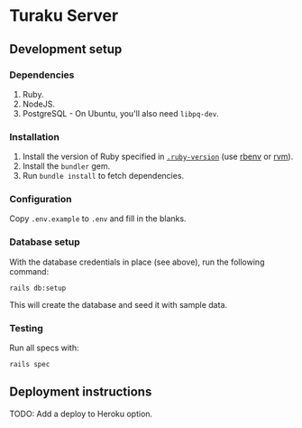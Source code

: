 # Turaku Server

## Development setup

### Dependencies

1. Ruby.
2. NodeJS.
3. PostgreSQL - On Ubuntu, you'll also need `libpq-dev`.

### Installation

1. Install the version of Ruby specified in [`.ruby-version`](https://github.com/turakuapp/turaku-server/blob/master/.ruby-version) (use [rbenv](https://github.com/rbenv/rbenv) or [rvm](https://rvm.io)).
2. Install the `bundler` gem.
3. Run `bundle install` to fetch dependencies.

### Configuration

Copy `.env.example` to `.env` and fill in the blanks.

### Database setup

With the database credentials in place (see above), run the following command:

    rails db:setup

This will create the database and seed it with sample data.

### Testing

Run all specs with:

    rails spec

## Deployment instructions

TODO: Add a deploy to Heroku option.

